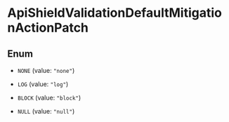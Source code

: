 

# ApiShieldValidationDefaultMitigationActionPatch

## Enum


* `NONE` (value: `"none"`)

* `LOG` (value: `"log"`)

* `BLOCK` (value: `"block"`)

* `NULL` (value: `"null"`)



